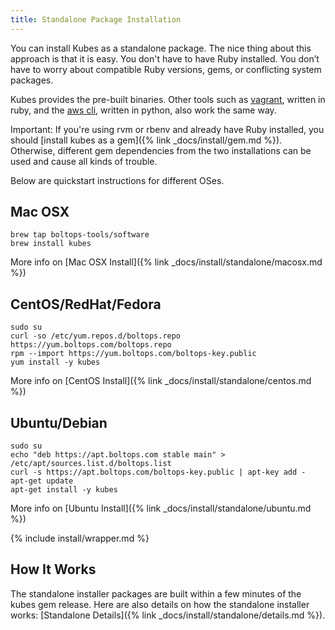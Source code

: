 ```yaml
---
title: Standalone Package Installation
---
```


You can install Kubes as a standalone package.  The nice thing about this approach is that it is easy. You don't have to have Ruby installed. You don’t have to worry about compatible Ruby versions, gems, or conflicting system packages.

Kubes provides the pre-built binaries. Other tools such as [vagrant](https://www.vagrantup.com/), written in ruby, and the [aws cli](https://aws.amazon.com/cli/), written in python, also work the same way.

Important: If you're using rvm or rbenv and already have Ruby installed, you should [install kubes as a gem]({% link _docs/install/gem.md %}). Otherwise, different gem dependencies from the two installations can be used and cause all kinds of trouble.

Below are quickstart instructions for different OSes.

## Mac OSX

    brew tap boltops-tools/software
    brew install kubes

More info on [Mac OSX Install]({% link _docs/install/standalone/macosx.md %})

## CentOS/RedHat/Fedora

    sudo su
    curl -so /etc/yum.repos.d/boltops.repo https://yum.boltops.com/boltops.repo
    rpm --import https://yum.boltops.com/boltops-key.public
    yum install -y kubes

More info on [CentOS Install]({% link _docs/install/standalone/centos.md %})

## Ubuntu/Debian

    sudo su
    echo "deb https://apt.boltops.com stable main" > /etc/apt/sources.list.d/boltops.list
    curl -s https://apt.boltops.com/boltops-key.public | apt-key add -
    apt-get update
    apt-get install -y kubes

More info on [Ubuntu Install]({% link _docs/install/standalone/ubuntu.md %})

{% include install/wrapper.md %}

## How It Works

The standalone installer packages are built within a few minutes of the kubes gem release. Here are also details on how the standalone installer works: [Standalone Details]({% link _docs/install/standalone/details.md %}).

